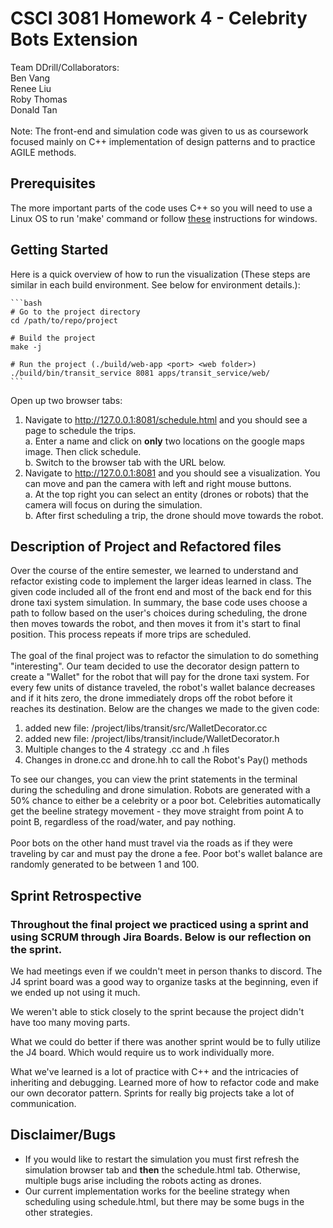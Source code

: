 # CSCI 3081 Homework 4 - Celebrity Bots Extension
Team DDrill/Collaborators:<br>
Ben Vang <br>
Renee Liu <br>
Roby Thomas <br>
Donald Tan <br> <br>
Note: The front-end and simulation code was given to us as coursework focused mainly on C++ implementation of design patterns and to practice AGILE methods. 

## Prerequisites

The more important parts of the code uses C++ so you will need to use a Linux OS to run 'make' command or follow [these](https://stackoverflow.com/questions/32127524/how-to-install-and-use-make-in-windows) instructions for windows.

## Getting Started

Here is a quick overview of how to run the visualization (These steps are similar in each build environment.  See below for environment details.):

    ```bash
    # Go to the project directory
    cd /path/to/repo/project

    # Build the project
    make -j

    # Run the project (./build/web-app <port> <web folder>)
    ./build/bin/transit_service 8081 apps/transit_service/web/
    ```
Open up two browser tabs:<br>
1. Navigate to http://127.0.0.1:8081/schedule.html and you should see a page to schedule the trips. <br>
    a. Enter a name and click on <strong>only</strong> two locations on the 
    google maps image. Then click schedule.<br>
    b. Switch to the browser tab with the URL below. <br>
2. Navigate to http://127.0.0.1:8081 and you should see a visualization.  You can move and pan the camera with left and right mouse buttons.  <br>
    a. At the top right you can select an entity (drones or robots) that the camera will focus on during the simulation.<br>
    b. After first scheduling a trip, the drone should move towards the robot.<br>

## Description of Project and Refactored files
Over the course of the entire semester, we learned to understand and refactor existing code to implement the larger ideas learned in class. The given code included all of the front end and most of the back end for this drone taxi system simulation. In summary, the base code uses choose a path to follow based on the user's choices during scheduling, the drone then moves towards the robot, and then moves it from it's start to final position. This process repeats if more trips are scheduled. <br><br>
The goal of the final project was to refactor the simulation to do something "interesting". Our team decided to use the decorator design pattern to create a "Wallet" for the robot that will pay for the drone taxi system. For every few units of distance traveled, the robot's wallet balance decreases and if it hits zero, the drone immediately drops off the robot before it reaches its destination. Below are the changes we made to the given code:<br>
1. added new file: /project/libs/transit/src/WalletDecorator.cc
2. added new file: /project/libs/transit/include/WalletDecorator.h
3. Multiple changes to the 4 strategy .cc and .h files
4. Changes in drone.cc and drone.hh to call the Robot's Pay() methods<br>

To see our changes, you can view the print statements in the terminal during the scheduling and drone simulation. Robots are generated with a 50% chance to either be a celebrity or a poor bot. Celebrities automatically get the beeline strategy movement - they move straight from point A to point B, regardless of the road/water, and pay nothing.<br><br> Poor bots on the other hand must travel via the roads as if they were traveling by car and must pay the drone a fee. Poor bot's wallet balance are randomly generated to be between 1 and 100. 

## Sprint Retrospective 
### Throughout the final project we practiced using a sprint and using SCRUM through Jira Boards. Below is our reflection on the sprint.

We had meetings even if we couldn't meet in person thanks to discord.
The J4 sprint board was a good way to organize tasks at the beginning,
even if we ended up not using it much.

We weren't able to stick closely to the sprint because the project didn't have
too many moving parts.

What we could do better if there was another sprint would be to fully utilize the J4
board. Which would require us to work individually more.

What we've learned is a lot of practice with C++ and the intricacies of inheriting and debugging.
Learned more of how to refactor code and make our own decorator pattern.
Sprints for really big projects take a lot of communication.

## Disclaimer/Bugs
- If you would like to restart the simulation you must first refresh the simulation browser tab and <strong>then</strong> the schedule.html tab. Otherwise, multiple bugs arise including the robots acting as drones. <br>
- Our current implementation works for the beeline strategy when scheduling using schedule.html, but there may be some bugs in the other strategies.
